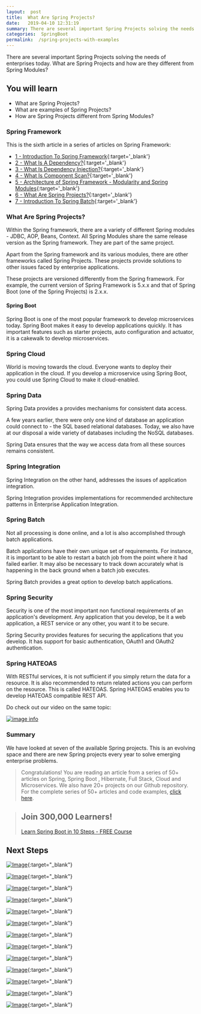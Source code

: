 ```yaml
---
layout:  post
title:  What Are Spring Projects?
date:   2019-04-10 12:31:19
summary: There are several important Spring Projects solving the needs of enterprises today. What are Spring Projects and how are they different from Spring Modules?
categories:  SpringBoot
permalink:  /spring-projects-with-examples
---
```


There are several important Spring Projects solving the needs of enterprises today. What are Spring Projects and how are they different from Spring Modules?
 
## You will learn
- What are Spring Projects?
- What are examples of Spring Projects?
- How are Spring Projects different from Spring Modules?

### Spring Framework

This is the sixth article in a series of articles on Spring Framework:

- [1 - Introduction To Spring Framework](/introduction-to-the-spring-framework){:target='_blank'}
- [2 - What Is A Dependency?](/spring-framework-what-is-a-dependency){:target='_blank'}
- [3 - What Is Dependency Injection?](/spring-framework-dependency-injection-inversion-of-control){:target='_blank'}
- [4 - What Is Component Scan?](/spring-and-spring-boot-what-is-component-scan){:target='_blank'}
- [5 - Architecture of Spring Framework - Modularity and Spring Modules](/spring-framework-architectures-and-modules){:target='_blank'}
- [6 - What Are Spring Projects?](/spring-projects-with-examples){:target='_blank'}
- [7 - Introduction To Spring Batch](/spring-basics-introduction-to-spring-batch){:target='_blank'}

### What Are Spring Projects?

Within the Spring framework, there are a variety of different Spring modules - JDBC, AOP, Beans, Context. All Spring Modules share the same release version as the Spring framework. They are part of the same project.

Apart from the Spring framework and its various modules, there are other frameworks called Spring Projects. These projects provide solutions to other issues faced by enterprise applications. 

These projects are versioned differently from the Spring framework. For example, the current version of Spring Framework is 5.x.x and that of Spring Boot (one of the Spring Projects) is 2.x.x.

#### Spring Boot

Spring Boot is one of the most popular framework to develop microservices today. Spring Boot makes it easy to develop applications quickly. It has important features such as starter projects, auto configuration and actuator, it is a cakewalk to develop microservices. 

### Spring Cloud

World is moving towards the cloud. Everyone wants to deploy their application in the cloud. If you develop a microservice using Spring Boot, you could use Spring Cloud to make it cloud-enabled. 

### Spring Data

Spring Data provides a provides mechanisms for consistent data access. 

A few years earlier, there were only one kind of database an application could connect to - the SQL based relational databases.  Today, we also have at our disposal a wide variety of databases including the NoSQL databases. 

Spring Data ensures that the way we access data from all these sources remains consistent.

### Spring Integration

Spring Integration on the other hand, addresses the issues of application integration. 

Spring Integration provides implementations for recommended architecture patterns in Enterprise Application Integration. 

### Spring Batch

Not all processing is done online, and a lot is also accomplished through batch applications. 

Batch applications have their own unique set of requirements. For instance, it is important to be able to restart a batch job from the point where it had failed earlier. It may also be necessary to track down accurately what is happening in the back ground when a batch job executes. 

Spring Batch provides a great option to develop batch applications.

### Spring Security

Security is one of the most important non functional requirements of an application's development. Any application that you develop, be it a web application, a REST service or any other, you want it to be secure. 

Spring Security provides features for securing the applications that you develop. It has support for basic authentication, OAuth1 and OAuth2 authentication. 

### Spring HATEOAS

With RESTful services, it is not sufficient if you simply return the data for a resource. It is also recommended to return related actions you can perform on the resource. This is called HATEOAS. Spring HATEOAS enables you to develop HATEOAS compatible REST API.

Do check out our video on the same topic:

[![image info](images/Capture-094-01.png)](https://www.youtube.com/watch?v=gsqYVsVh7iM)

### Summary

We have looked at seven of the available Spring projects. This is an evolving space and there are new Spring projects every year to solve emerging enterprise problems.

> Congratulations! You are reading an article from a series of 50+ articles on Spring, Spring Boot , Hibernate, Full Stack, Cloud and Microservices. We also have 20+ projects on our Github repository. For the complete series of 50+ articles and code examples, [click here](https://www.springboottutorial.com/tags/#SpringBoot).

<blockquote>
	<H2>Join 300,000 Learners!</H2>
	<p><a href="https://courses.in28minutes.com/p/spring-boot-for-beginners-in-10-steps" target="_blank">Learn Spring Boot in 10 Steps - FREE Course</a></p>
</blockquote>


## Next Steps

[![Image](/images/Course-Go-Full-Stack-With-Spring-Boot-and-React.png "Go Full Stack with Spring Boot and React")](https://www.udemy.com/full-stack-application-with-spring-boot-and-react/?couponCode=SBT-2019){:target="_blank"}

[![Image](/images/Course-Go-Full-Stack-With-SpringBoot-And-Angular.png "Go Full Stack with Spring Boot and Angular")](https://www.udemy.com/full-stack-application-development-with-spring-boot-and-angular/?couponCode=SBT-2019){:target="_blank"}

[![Image](/images/Course-DockerCrashCourseForJavaSpringBootDevelopers.png "Docker Crash Course for Java Spring Boot Developers")](https://www.udemy.com/course/docker-course-with-java-and-spring-boot-for-beginners/?couponCode=SBT-2019){:target="_blank"}

[![Image](/images/Course-Master-Microservices-with-Spring-Boot-and-Spring-Cloud.png "Master Microservices with Spring Boot and Spring Cloud")](https://www.udemy.com/microservices-with-spring-boot-and-spring-cloud/?couponCode=SBT-2019){:target="_blank"}

[![Image](/images/Course-pivotal-cloud-foundry-pcf-deploying-spring-boot-apps.png "Deploying Spring Boot Microservices to Pivotal Cloud Foundry (PCF)")](https://www.udemy.com/course/learn-pivotal-cloud-foundry-pcf-deploying-spring-boot-apps/?couponCode=SBT-2019){:target="_blank"}

[![Image](/images/Course-Deploy-Java-Spring-Boot-Microservices-To-ECS.png "Deploying Spring Boot Microservices to AWS using ECS and AWS Fargate")](https://www.udemy.com/course/deploy-spring-microservices-to-aws-with-ecs-and-aws-fargate/?couponCode=SBT-2019){:target="_blank"}

[![Image](/images/Course-Deploy-Java-Spring-Boot-Apps-To-AWS.png "Deploying Spring Boot Apps to AWS using Elastic Beanstalk")](https://www.udemy.com/deploy-java-spring-boot-to-aws-amazon-web-service/?couponCode=SBT-2019){:target="_blank"}


[![Image](/images/Course-Master-Java-Web-Services-and-REST-API-with-Spring-Boot.png "Master Java Web Services and REST API with Spring Boot")](https://www.udemy.com/spring-web-services-tutorial/?couponCode=SBT-2019){:target="_blank"}

[![Image](/images/Course-Spring-Framework-Interview-Guide-200-Questions-Answers.png "Spring Framework Interview Guide - 200+ Questions & Answers")](https://www.udemy.com/spring-interview-questions-and-answers/?couponCode=SBT-2019){:target="_blank"}

[![Image](/images/Course-Learn-Spring-Boot-in-100-Steps---Beginner-to-Expert.png "Learn Spring Boot in 100 Steps - Beginner to Expert")](https://www.udemy.com/spring-boot-tutorial-for-beginners/?couponCode=SBT-2019){:target="_blank"}

[![Image](/images/Course-Spring-Framework-Master-Class---Beginner-to-Expert.png "Spring Master Class - Beginner to Expert")](https://www.udemy.com/spring-tutorial-for-beginners/?couponCode=SBT-2019){:target="_blank"}

[![Image](/images/Course-Master-Hibernate-and-JPA-with-Spring-Boot-in-100-Steps.png "Master Hibernate and JPA with Spring Boot in 100 Steps")](https://www.udemy.com/hibernate-jpa-tutorial-for-beginners-in-100-steps/?couponCode=SBT-2019){:target="_blank"}

[![Image](/images/Course-Master-Java-Unit-Testing-with-Spring-Boot-Mockito.png "Master Java Unit Testing with Spring Boot & Mockito")](https://www.udemy.com/learn-unit-testing-with-spring-boot/?couponCode=SBT-2019){:target="_blank"}

